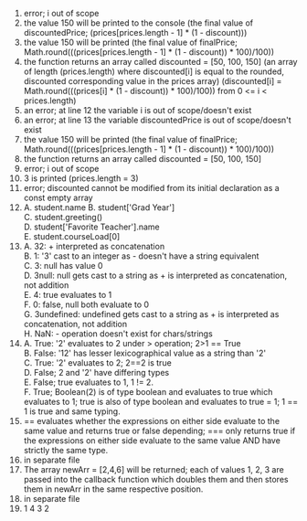 1. error; i out of scope
2. the value 150 will be printed to the console (the final value of discountedPrice; (prices[prices.length - 1] * (1 - discount)))
3. the value 150 will be printed (the final value of finalPrice; Math.round(((prices[prices.length - 1] * (1 - discount)) * 100)/100))
4. the function returns an array called discounted = [50, 100, 150] (an array of length (prices.length) where discounted[i] is equal to the rounded, discounted corresponding value in the prices array) (discounted[i] = Math.round(((prices[i] * (1 - discount)) * 100)/100)) from 0 <= i < prices.length)
5. an error; at line 12 the variable i is out of scope/doesn't exist
6. an error; at line 13 the variable discountedPrice is out of scope/doesn't exist
7. the value 150 will be printed (the final value of finalPrice; Math.round(((prices[prices.length - 1] * (1 - discount)) * 100)/100))
8. the function returns an array called discounted = [50, 100, 150]
9. error; i out of scope
10. 3 is printed (prices.length = 3)
11. error; discounted cannot be modified from its initial declaration as a const empty array
12. A. student.name
    B. student['Grad Year']  
    C. student.greeting()  
    D. student['Favorite Teacher'].name  
    E. student.courseLoad[0]  
13. A. 32: + interpreted as concatenation  
    B. 1: '3' cast to an integer as - doesn't have a string equivalent  
    C. 3: null has value 0  
    D. 3null: null gets cast to a string as + is interpreted as concatenation, not addition  
    E. 4: true evaluates to 1  
    F. 0: false, null both evaluate to 0  
    G. 3undefined: undefined gets cast to a string as + is interpreted as concatenation, not addition  
    H. NaN: - operation doesn't exist for chars/strings  
14. A. True: '2' evaluates to 2 under > operation; 2>1 == True  
    B. False: '12' has lesser lexicographical value as a string than '2'  
    C. True: '2' evaluates to 2; 2==2 is true  
    D. False; 2 and '2' have differing types  
    E. False; true evaluates to 1, 1 != 2.  
    F. True; Boolean(2) is of type boolean and evaluates to true which evaluates to 1; true is also of type boolean and evaluates to true = 1; 1 == 1 is true and same typing.  
15. == evaluates whether the expressions on either side evaluate to the same value and returns true or false depending; === only returns true if the expressions on either side evaluate to the same value AND have strictly the same type.
16. in separate file 
17. The array newArr = [2,4,6] will be returned; each of values 1, 2, 3 are passed into the callback function which doubles them and then stores them in newArr in the same respective position.
18. in separate file 
19. 1
    4
    3
    2
